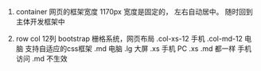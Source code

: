 1. container 网页的框架宽度 1170px
宽度是固定的， 左右自动居中。 
随时回到主体开发框架中

2. row 
col 12列 bootstrap 栅格系统，网页布局
.col-xs-12  手机
.col-md-12  电脑
支持自适应的css框架
.md  电脑
.lg  大屏
.xs 手机
PC .xs  .md 都一样
手机访问   .md 不生效